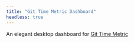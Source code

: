 ```yaml
---
title: "Git Time Metric Dashboard"
headless: true
---
```


An elegant desktop dashboard for [Git Time Metric](https://github.com/git-time-metric/gtm)
